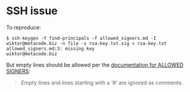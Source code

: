 # SSH issue

To reproduce:

```
$ ssh-keygen -Y find-principals -f allowed_signers.md -I wiktor@metacode.biz -n file -s rsa-key.txt.sig < rsa-key.txt
allowed_signers.md:3: missing key
wiktor@metacode.biz
```

But empty lines should be allowed per the [documentation for ALLOWED SIGNERS](https://man.archlinux.org/man/ssh-keygen.1#ALLOWED_SIGNERS):

> Empty lines and lines starting with a ‘#’ are ignored as comments.
